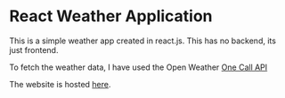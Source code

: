# React Weather Application 

This is a simple weather app created in react.js. This has no backend, its just frontend. 

To fetch the weather data, I have used the Open Weather [One Call API](https://openweathermap.org/api/one-call-api)

The website is hosted [here](https://aatmanvaidya.github.io/react-weather-application/).
